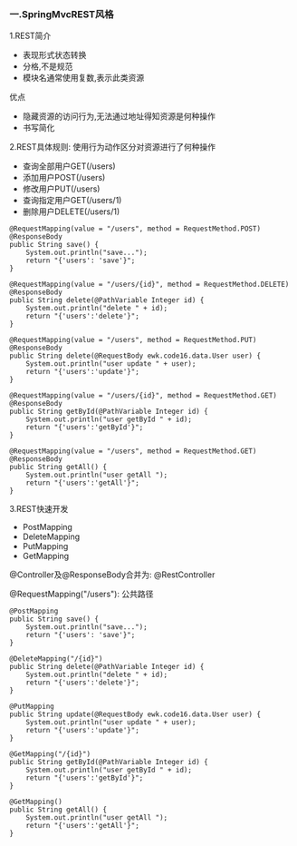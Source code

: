 ### 一.SpringMvcREST风格
1.REST简介
- 表现形式状态转换
- 分格,不是规范
- 模块名通常使用复数,表示此类资源

优点
- 隐藏资源的访问行为,无法通过地址得知资源是何种操作
- 书写简化

2.REST具体规则: 使用行为动作区分对资源进行了何种操作
- 查询全部用户GET(/users)
- 添加用户POST(/users)
- 修改用户PUT(/users)
- 查询指定用户GET(/users/1)
- 删除用户DELETE(/users/1)
```
@RequestMapping(value = "/users", method = RequestMethod.POST)
@ResponseBody
public String save() {
    System.out.println("save...");
    return "{'users': 'save'}";
}

@RequestMapping(value = "/users/{id}", method = RequestMethod.DELETE)
@ResponseBody
public String delete(@PathVariable Integer id) {
    System.out.println("delete " + id);
    return "{'users':'delete'}";
}

@RequestMapping(value = "/users", method = RequestMethod.PUT)
@ResponseBody
public String delete(@RequestBody ewk.code16.data.User user) {
    System.out.println("user update " + user);
    return "{'users':'update'}";
}

@RequestMapping(value = "/users/{id}", method = RequestMethod.GET)
@ResponseBody
public String getById(@PathVariable Integer id) {
    System.out.println("user getById " + id);
    return "{'users':'getById'}";
}

@RequestMapping(value = "/users", method = RequestMethod.GET)
@ResponseBody
public String getAll() {
    System.out.println("user getAll ");
    return "{'users':'getAll'}";
}
```

3.REST快速开发
- PostMapping
- DeleteMapping
- PutMapping
- GetMapping

@Controller及@ResponseBody合并为: @RestController

@RequestMapping("/users"): 公共路径
```
@PostMapping
public String save() {
    System.out.println("save...");
    return "{'users': 'save'}";
}

@DeleteMapping("/{id}")
public String delete(@PathVariable Integer id) {
    System.out.println("delete " + id);
    return "{'users':'delete'}";
}

@PutMapping
public String update(@RequestBody ewk.code16.data.User user) {
    System.out.println("user update " + user);
    return "{'users':'update'}";
}

@GetMapping("/{id}")
public String getById(@PathVariable Integer id) {
    System.out.println("user getById " + id);
    return "{'users':'getById'}";
}

@GetMapping()
public String getAll() {
    System.out.println("user getAll ");
    return "{'users':'getAll'}";
}
```

